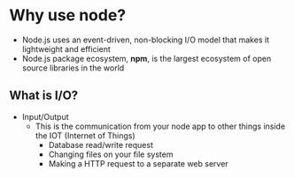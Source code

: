# Why use node?
* Node.js uses an event-driven, non-blocking I/O model that makes it lightweight and efficient
* Node.js package ecosystem, **npm**, is the largest ecosystem of open source libraries in the world

## What is I/O?
* Input/Output
    - This is the communication from your node app to other things inside the IOT (Internet of Things)
        + Database read/write request
        + Changing files on your file system
        + Making a HTTP request to a separate web server
